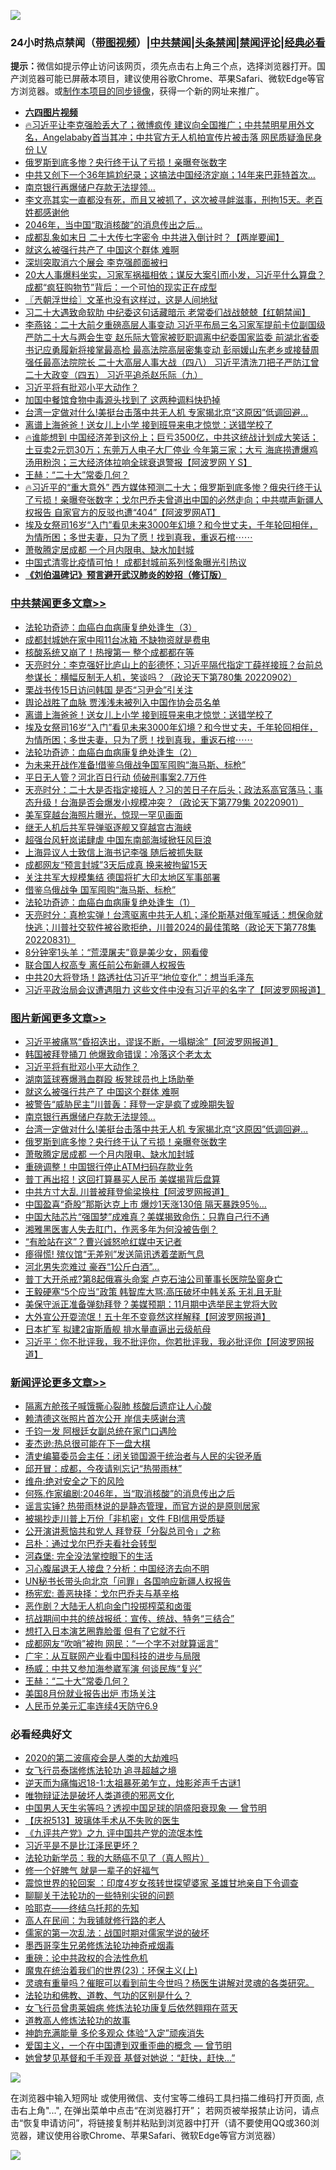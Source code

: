 ![](https://raw.githubusercontent.com/jsvpn/jsproxy/dev/64photo/fqnews-qr.jpg)

<div id="tt">
<h3>24小时热点禁闻（<a href="https://aaa.v2dns.tk/?QAjUl=BgRp5UNKRn&T5Vk=fPVH&Q59Ab=WxGE" target="_blank">带图视频</a>）|<a href="#%E4%B8%AD%E5%85%B1%E7%A6%81%E9%97%BB%E6%9B%B4%E5%A4%9A%E6%96%87%E7%AB%A0">中共禁闻</a>|<a href="#%E5%9B%BE%E7%89%87%E6%96%B0%E9%97%BB%E6%9B%B4%E5%A4%9A%E6%96%87%E7%AB%A0">头条禁闻</a>|<a href="#%E6%96%B0%E9%97%BB%E8%AF%84%E8%AE%BA%E6%9B%B4%E5%A4%9A%E6%96%87%E7%AB%A0">禁闻评论|<a href="#%E5%BF%85%E7%9C%8B%E7%BB%8F%E5%85%B8%E5%A5%BD%E6%96%87">经典必看</a></h3>
<div><b>提示：</b>微信如提示停止访问该网页，须先点击右上角三个点，选择浏览器打开。国产浏览器可能已屏蔽本项目，建议使用谷歌Chrome、苹果Safari、微软Edge等官方浏览器。或<a href="%E5%88%B6%E4%BD%9Cgit%E7%A6%81%E9%97%BB%E9%95%9C%E5%83%8F.md">制作本项目的同步镜像</a>，获得一个新的网址来推广。</div>
<ul>
<li><b><a href="http://d2.v2rss.gq/64.mp4" target="_blank">六四图片视频</a></b></li>
<li><a href="/bannedvideo/20220902/1779668.md">🔥习近平让李克强脸丢大了；微博疯传 建议向全国推广；中共禁明星用外文名，Angelababy首当其冲；中共官方无人机拍宣传片被击落 网民质疑渔民身份 LV</a></li>
<li><a href="/topimagenews/20220902/1779612.md">俄罗斯到底多惨？央行终于认了亏损！亲曝夸张数字</a></li>
<li><a href="/cnnews/20220902/1779655.md">中共又创下一个36年尴尬纪录；这搞法中国经济定崩；14年来巴菲特首次…</a></li>
<li><a href="/topimagenews/20220902/1779625.md">南京银行再爆储户存款无法提领…</a></li>
<li><a href="/bannedvideo/20220902/1779483.md">李文亮其实一直都没有死，而且又被抓了，这次被寻衅滋事，刑拘15天。老百姓都感谢他</a></li>
<li><a href="/funmedia/20220902/1779569.md">2046年，当中国“取消核酸”的消息传出之后…</a></li>
<li><a href="/bannedvideo/20220902/1779643.md">成都乱象如末日 二十大传七字密令 中共进入倒计时？【两岸要闻】</a></li>
<li><a href="/topimagenews/20220903/1779841.md">就这么被强行共产了 中国这个群体 难啊</a></li>
<li><a href="/ssgc/20220902/1779664.md">深圳突取消六个展会 李克强颜面被扫</a></li>
<li><a href="/bannedvideo/20220903/1779835.md">20大人事爆料坐实，习家军祸福相依；谋反大案引而小发，习近平什么算盘？成都“疯狂购物节”背后：一个可怕的现实正在成型</a></li>
<li><a href="/ssgc/20220903/1779839.md">〖兲朝浮世绘〗文革也没有这样过，这是人间地狱</a></li>
<li><a href="/bannedvideo/20220903/1779777.md">习二十大遇致命软肋 中纪委这句话藏暗示 老常委们战战兢兢【红朝禁闻】</a></li>
<li><a href="/comments/20220903/1779761.md">李燕铭：二十大前夕重磅高层人事变动 习近平布局三名习家军提前卡位副国级 严防二十大与两会生变 赵乐际大管家被贬职调离中纪委国家监委 前湖北省委书记应勇履新将接掌最高检 最高法院高层密集变动 彭丽媛山东老乡或接替周强任最高法院院长 二十大高层人事大战（四八） 习近平清洗刀把子严防江曾二十大政变（四五） 习近平追杀赵乐际（九）</a></li>
<li><a href="/topimagenews/20220903/1779933.md">习近平将有批邓小平大动作？</a></li>
<li><a href="/cnnews/20220903/1779794.md">加国中餐馆食物中毒源头找到了 这两种调料快扔掉</a></li>
<li><a href="/topimagenews/20220902/1779618.md">台湾一定做对什么!美挺台击落中共无人机 专家揭北京“这原因”低调回避…</a></li>
<li><a href="/cbnews/20220902/1779723.md">离谱上海爸爸！送女儿上小学 接到班导来电才惊觉：送错学校了</a></li>
<li><a href="/bannedvideo/20220902/1779653.md">🔥谁能想到 中国经济差到这份上；巨亏3500亿，中共这统战计划成大笑话；土豆卖2元罚30万；东莞万人电子大厂停业 今年第三家；大亏 海底捞遭爆鸡汤用粉泡；三大经济体拉响全球衰退警报【阿波罗网 Y S】</a></li>
<li><a href="/comments/20220903/1779850.md">王赫：“二十大”常委几何？</a></li>
<li><a href="/bannedvideo/20220903/1779844.md">🔥习近平的“重大意外” 西方媒体预测二十大；俄罗斯到底多惨？俄央行终于认了亏损！亲曝夸张数字；戈尔巴乔夫曾道出中国的必然走向；中共噤声新疆人权报告 自家官方的反驳也遭“404”【阿波罗网AT】</a></li>
<li><a href="/comments/20220902/1779659.md">埃及女祭司16岁“入门”看见未来3000年幻境？和今世丈夫，千年轮回相伴，为情所困；多世夫妻，只为了愿！找到真我，重返石棺⋯⋯</a></li>
<li><a href="/topimagenews/20220902/1779578.md">萧敬腾定居成都 一个月内限电、缺水加封城</a></li>
<li><a href="/comments/20220902/1779631.md">中国式清零比疫情可怕！ 成都封城前系列怪象曝光引热议</a></li>
<li><b><a href="/comments/20200207/1272816.md" target="_blank">《刘伯温碑记》预言避开武汉肺炎的妙招（修订版）</a></b></li>
</ul>
</div>

<div class="catlist">
<h3><a href="/cbnews/" target="_blank">中共禁闻</a><span><a href="/cbnews/" target="_blank" rel="nofollow">更多文章>></a></span></h3>
<ul>
<li><a href="/cbnews/20220903/1779199.md" target="_blank">法轮功奇迹：血癌白血病康复绝处逢生（3）</a></li>
<li><a href="/cbnews/20220903/1779991.md" target="_blank">成都封城她在家中囤11台冰箱 不缺物资就是费电</a></li>
<li><a href="/cbnews/20220903/1779934.md" target="_blank">核酸系统又崩了！热搜第一 整个成都都在等</a></li>
<li><a href="/cbnews/20220903/1779932.md" target="_blank">天亮时分：李克强好比庐山上的彭德怀；习近平隔代指定丁薛祥接班？台前总参谋长：横幅反制无人机，笑谈吗？（政论天下第780集 20220902）</a></li>
<li><a href="/cbnews/20220903/1779875.md" target="_blank">栗战书传15日访问韩国 是否“习尹会”引关注</a></li>
<li><a href="/cbnews/20220903/1779745.md" target="_blank">舆论战胜了血脉 贾浅浅未被列入中国作协会员名单</a></li>
<li><a href="/cbnews/20220902/1779723.md" target="_blank">离谱上海爸爸！送女儿上小学 接到班导来电才惊觉：送错学校了</a></li>
<li><a href="/comments/20220902/1779659.md" target="_blank">埃及女祭司16岁“入门”看见未来3000年幻境？和今世丈夫，千年轮回相伴，为情所困；多世夫妻，只为了愿！找到真我，重返石棺⋯⋯</a></li>
<li><a href="/cbnews/20220902/1778301.md" target="_blank">法轮功奇迹：血癌白血病康复绝处逢生（2）</a></li>
<li><a href="/cbnews/20220902/1779556.md" target="_blank">为未来开战作准备!借鉴乌俄战争国军囤购“海马斯、标枪”</a></li>
<li><a href="/cbnews/20220902/1779466.md" target="_blank">平日无人管？河北百日行动 侦破刑事案2.7万件</a></li>
<li><a href="/cbnews/20220902/1779465.md" target="_blank">天亮时分：二十大是否指定接班人？习的苦日子在后头；政法系高官落马；事态升级！台海是否会爆发小规模冲突？（政论天下第779集 20220901）</a></li>
<li><a href="/cbnews/20220902/1779420.md" target="_blank">美军穿越台海照片曝光，惊现一罕见画面</a></li>
<li><a href="/cbnews/20220902/1779346.md" target="_blank">继无人机后共军导弹驱逐舰又穿越宫古海峡</a></li>
<li><a href="/cbnews/20220902/1779345.md" target="_blank">超强台风轩岚诺肆虐 中国东南部海域掀狂风巨浪</a></li>
<li><a href="/cbnews/20220902/1779344.md" target="_blank">上海异议人士致信上海书记李强 随后被抓失联</a></li>
<li><a href="/cbnews/20220901/1779223.md" target="_blank">成都网友“预言封城”3天后成真 换来被拘留15天</a></li>
<li><a href="/cbnews/20220901/1779209.md" target="_blank">关注共军大规模集结 德国将扩大印太地区军事部署</a></li>
<li><a href="/cbnews/20220901/1779075.md" target="_blank">借鉴乌俄战争 国军囤购“海马斯、标枪”</a></li>
<li><a href="/cbnews/20220901/1778248.md" target="_blank">法轮功奇迹：血癌白血病康复绝处逢生（1）</a></li>
<li><a href="/cbnews/20220901/1778979.md" target="_blank">天亮时分：真枪实弹！台湾驱离中共无人机；泽伦斯基对俄军喊话：想保命就快逃；川普社交软件被谷歌拒绝，川普2024的最佳策略（政论天下第778集 20220831）</a></li>
<li><a href="/cbnews/20220901/1778864.md" target="_blank">8分钟宰1头羊：“荒漠屠夫”竟是美少女，网看傻</a></li>
<li><a href="/cbnews/20220901/1778810.md" target="_blank">联合国人权高专 离任前公布新疆人权报告</a></li>
<li><a href="/cbnews/20220831/1778781.md" target="_blank">中共20大将登场！路透社估习近平“地位变化”：想当毛泽东</a></li>
<li><a href="/cbnews/20220831/1778639.md" target="_blank">习近平政治局会议遭遇阻力 这些文件中没有习近平的名字了【阿波罗网报道】</a></li>

</ul>
</div>
<div class="catlist">
<h3><a href="/topimagenews/" target="_blank">图片新闻</a><span><a href="/topimagenews/" target="_blank" rel="nofollow">更多文章>></a></span></h3>
<ul>
<li><a href="/topimagenews/20220903/1779986.md" target="_blank">习近平被痛骂“昏招迭出，谬误不断，一塌糊涂”【阿波罗网报道】</a></li>
<li><a href="/topimagenews/20220903/1779945.md" target="_blank">韩国被拜登捅刀 他爆致命错误：冷落这个老太太</a></li>
<li><a href="/topimagenews/20220903/1779933.md" target="_blank">习近平将有批邓小平大动作？</a></li>
<li><a href="/topimagenews/20220903/1779898.md" target="_blank">湖南篮球赛爆溅血群殴 板凳球员也上场助拳</a></li>
<li><a href="/topimagenews/20220903/1779841.md" target="_blank">就这么被强行共产了 中国这个群体 难啊</a></li>
<li><a href="/topimagenews/20220903/1779734.md" target="_blank">被警告“威胁民主”川普轰：拜登一定是疯了或晚期失智</a></li>
<li><a href="/topimagenews/20220902/1779625.md" target="_blank">南京银行再爆储户存款无法提领…</a></li>
<li><a href="/topimagenews/20220902/1779618.md" target="_blank">台湾一定做对什么!美挺台击落中共无人机 专家揭北京“这原因”低调回避…</a></li>
<li><a href="/topimagenews/20220902/1779612.md" target="_blank">俄罗斯到底多惨？央行终于认了亏损！亲曝夸张数字</a></li>
<li><a href="/topimagenews/20220902/1779578.md" target="_blank">萧敬腾定居成都 一个月内限电、缺水加封城</a></li>
<li><a href="/topimagenews/20220902/1779550.md" target="_blank">重磅调整！中国银行停止ATM扫码存款业务</a></li>
<li><a href="/topimagenews/20220902/1779549.md" target="_blank">普丁再出招！这回打算暴买人民币 美媒揭背后盘算</a></li>
<li><a href="/topimagenews/20220902/1779548.md" target="_blank">中共方寸大乱 川普被拜登偷梁换柱【阿波罗网报道】</a></li>
<li><a href="/topimagenews/20220902/1779500.md" target="_blank">中国盈喜“奇股”那斯达克上市 爆炒1天涨130倍 隔天暴跌95％…</a></li>
<li><a href="/topimagenews/20220902/1779499.md" target="_blank">中国大陆芯片“强国梦”成难真？美媒揭致命伤：只靠自己行不通</a></li>
<li><a href="/topimagenews/20220902/1779443.md" target="_blank">湘雅黑医害人失去肛门，作恶多年为何没被告倒？</a></li>
<li><a href="/topimagenews/20220902/1779419.md" target="_blank">“有脸站在这”？曹兴诚怒呛红媒中天记者</a></li>
<li><a href="/topimagenews/20220902/1779378.md" target="_blank">瘆得慌! 殡仪馆“无差别”发送简讯透着垄断气息</a></li>
<li><a href="/topimagenews/20220901/1779184.md" target="_blank">河北男失恋难过 豪吞“1公斤白酒”…</a></li>
<li><a href="/topimagenews/20220901/1779178.md" target="_blank">普丁大开杀戒?第8起俄寡头命案 卢克石油公司董事长医院坠窗身亡</a></li>
<li><a href="/topimagenews/20220901/1779176.md" target="_blank">王毅硬塞“5个应当”政策 韩智库大骂:高压破坏中韩关系 无礼且无耻</a></li>
<li><a href="/topimagenews/20220901/1779125.md" target="_blank">美保守派正准备弹劾拜登？美媒预期：11月期中选举民主党将大败</a></li>
<li><a href="/topimagenews/20220901/1779089.md" target="_blank">大外宣公开耍流氓！五十年不变竟然这样解释【阿波罗网报道】</a></li>
<li><a href="/topimagenews/20220901/1779088.md" target="_blank">日本扩军 拟建2宙斯盾舰 排水量直逼出云级航母</a></li>
<li><a href="/topimagenews/20220901/1779087.md" target="_blank">习近平：你不批评我，我不批评你，你若批评我，我必批评你【阿波罗网报道】</a></li>

</ul>
</div>
<div class="catlist">
<h3><a href="/comments/" target="_blank">新闻评论</a><span><a href="/comments/" target="_blank" rel="nofollow">更多文章>></a></span></h3>
<ul>
<li><a href="/comments/20220903/1779994.md" target="_blank">隔离方舱孩子喊饿撕心裂肺 核酸后遗症让人心酸</a></li>
<li><a href="/comments/20220903/1779987.md" target="_blank">赖清德这张照片首次公开 岸信夫感谢台湾</a></li>
<li><a href="/comments/20220903/1779979.md" target="_blank">千钧一发 阿根廷女副总统在家门口遇险</a></li>
<li><a href="/comments/20220903/1779961.md" target="_blank">麦杰逊:热总很可能在下一盘大棋</a></li>
<li><a href="/comments/20220903/1779960.md" target="_blank">清史编纂委员会主任：闭关锁国源于统治者与人民的尖锐矛盾</a></li>
<li><a href="/comments/20220903/1779959.md" target="_blank">邱开冒：成都，今夜请别忘记“热带雨林”</a></li>
<li><a href="/comments/20220903/1779958.md" target="_blank">维舟:绝对安全之下的风险</a></li>
<li><a href="/comments/20220903/1779947.md" target="_blank">何殇.作家编剧:2046年，当“取消核酸”的消息传出之后</a></li>
<li><a href="/comments/20220903/1779946.md" target="_blank">谣言实锤? 热带雨林说的是静态管理，而官方说的是原则居家</a></li>
<li><a href="/comments/20220903/1779918.md" target="_blank">被揭抄走川普上万份「非机密」文件 FBI信用受质疑</a></li>
<li><a href="/comments/20220903/1779917.md" target="_blank">公开演讲惹恼共和党人 拜登获「分裂总司令」之称</a></li>
<li><a href="/comments/20220903/1779915.md" target="_blank">吕朴：通过戈尔巴乔夫看社会转型</a></li>
<li><a href="/comments/20220903/1779899.md" target="_blank">河森堡: 完全没法掌控眼下的生活</a></li>
<li><a href="/comments/20220903/1779892.md" target="_blank">习心腹届退无人接盘？分析：中国经济去向不明</a></li>
<li><a href="/comments/20220903/1779891.md" target="_blank">UN秘书长带头向北京「问罪」各国响应新疆人权报告</a></li>
<li><a href="/comments/20220903/1779879.md" target="_blank">杨宪宏: 善恶抉择：戈尔巴乔夫与基辛格</a></li>
<li><a href="/comments/20220903/1779862.md" target="_blank">恶作剧？大陆无人机向金门投掷榨菜和卤蛋</a></li>
<li><a href="/comments/20220903/1779858.md" target="_blank">抗战期间中共的统战报纸：宣传、统战、特务“三结合”</a></li>
<li><a href="/comments/20220903/1779855.md" target="_blank">想打入日本演艺圈靠脸蛋 但有了它就不行</a></li>
<li><a href="/comments/20220903/1779853.md" target="_blank">成都网友“吹哨”被拘 网民：“一个字不对就算谣言”</a></li>
<li><a href="/comments/20220903/1779852.md" target="_blank">广宇：从互联网产业看中国科技的进步与局限</a></li>
<li><a href="/comments/20220903/1779851.md" target="_blank">杨威：中共又参加海参崴军演 何谈民族“复兴”</a></li>
<li><a href="/comments/20220903/1779850.md" target="_blank">王赫：“二十大”常委几何？</a></li>
<li><a href="/comments/20220903/1779838.md" target="_blank">美国8月份就业报告出炉 市场关注</a></li>
<li><a href="/comments/20220903/1779837.md" target="_blank">人民币兑美元汇率连续4天防守6.9</a></li>

</ul>
</div>

<div class="catlist">
<h3>必看经典好文</h3>
<ul>
<li><a href="/comments/20200712/1359432.md" target="_blank">2020的第二波瘟疫会是人类的大劫难吗</a></li>
<li><a href="/topimagenews/20210720/1544658.md" target="_blank">女飞行员泰瑞修炼法轮功 追寻超越之境</a></li>
<li><a href="/tculture/20190304/1091068.md" target="_blank">逆天而为痛悔迟18-1:太祖暴死弟乍立，烛影斧声千古谜1</a></li>
<li><a href="/cbnews/20170130/651555.md" target="_blank">唯物辩证法是破坏人类道德的邪恶文化</a></li>
<li><a href="/comments/20220208/1689146.md" target="_blank">中国男人天生劣等吗？透视中国足球的阴盛阳衰现象 — 曾节明</a></li>
<li><a href="/cbnews/20210526/1554325.md" target="_blank">【庆祝513】玻璃体手术从不失败的医生</a></li>
<li><a href="/bookonline/20131116/201045.md" target="_blank">《九评共产党》之九 评中国共产党的流氓本性</a></li>
<li><a href="/comments/20220703/1753426.md" target="_blank">习近平是不是比江泽民更坏？</a></li>
<li><a href="/comments/20210905/1619324.md" target="_blank">法轮功新学员：我的大肠癌不见了（真人照片）</a></li>
<li><a href="/funmedia/20200713/1359909.md" target="_blank">修一个好脾气 就是一辈子的好福气</a></li>
<li><a href="/comments/20210307/1499941.md" target="_blank">震惊世界的轮回案 ：印度4岁女孩转世探望婆家 圣雄甘地亲自下令调查</a></li>
<li><a href="/comments/20190417/1114875.md" target="_blank">聊聊关于法轮功的一些特别尖锐的问题</a></li>
<li><a href="/comments/20220516/1733397.md" target="_blank">哈耶克——终结乌托邦的先知</a></li>
<li><a href="/tculture/20121023/72121.md" target="_blank">高人在民间：为我铺就修行路的老人</a></li>
<li><a href="/comments/20191110/1037275.md" target="_blank">儒家的第一次乱法：战国时期对儒家学说的破坏</a></li>
<li><a href="/topimagenews/20210214/1487270.md" target="_blank">墨西哥孪生兄弟修炼法轮功神奇戒烟毒</a></li>
<li><a href="/comments/20200705/783271.md" target="_blank">重磅：论中共政权的合法性危机</a></li>
<li><a href="/ssgc/20180904/993719.md" target="_blank">魔鬼在统治着我们的世界(23)：环保主义(上)</a></li>
<li><a href="/bannedvideo/20210915/1623919.md" target="_blank">灵魂有重量吗？催眠可以看到前生今世吗？杨医生讲解对灵魂的各类研究。</a></li>
<li><a href="/comments/20220329/1711172.md" target="_blank">法轮功和佛教、道教、气功的区别是什么？</a></li>
<li><a href="/cnnews/20210512/1544604.md" target="_blank">女飞行员曾患莱姆病 修炼法轮功康复后依然翱翔在蓝天</a></li>
<li><a href="/comments/20200805/1375080.md" target="_blank">道教高人修炼法轮功的故事</a></li>
<li><a href="/comments/20220408/1716562.md" target="_blank">神韵充满能量 多伦多观众 体验“入定”顽疾消失</a></li>
<li><a href="/comments/20210802/1598599.md" target="_blank">爱国主义，一个在中国遭到双重歪曲的概念 — 曾节明</a></li>
<li><a href="/cnnews/20210420/1529760.md" target="_blank">她曾梦见基督和千手观音 基督对她说：“赶快，赶快…”</a></li>

</ul>
</div>

![](https://raw.githubusercontent.com/jsvpn/jsproxy/dev/64photo/fqnews-qr.jpg)

在浏览器中输入短网址 或使用微信、支付宝等二维码工具扫描二维码打开页面, 点击右上角"...", 在弹出菜单中点击“在浏览器打开”； 若网页被举报禁止访问，请点击“恢复申请访问”，将链接复制并粘贴到浏览器中打开（请不要使用QQ或360浏览器，建议使用谷歌Chrome、苹果Safari、微软Edge等官方浏览器）

![](https://raw.githubusercontent.com/jsvpn/jsproxy/dev/64photo/wx.jpg)